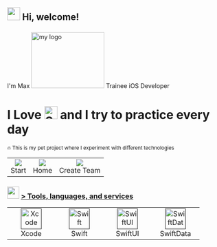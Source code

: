<h1 align="left" id=""><h2> <img src="https://emojis.slackmojis.com/emojis/images/1588315024/8823/hyperkitty.gif?1588315024" width="30" /> Hi, welcome! </h1>
<h3 align="left"></h2>I'm Max <img src="https://media.giphy.com/media/aXLZvmVw8goBe4cNM6/giphy.gif" alt="my logo" height="130" width="170"> Trainee iOS Developer</h3>


<h1 align="left" >I Love <picture>
  <source media="(prefers-color-scheme: dark)" srcset="https://www.swift.org/assets/images/swift~dark.svg">
  <img src="https://www.swift.org/assets/images/swift.svg" alt="Swift logo" height="30">
</picture> and I try to practice every day </h1>

<sub>🔥 This is my pet project where I experiment with different technologies</sub>

<table>
  <tr>
    <td align="center">
      <a href="#macropower-tech">
        <img src="https://media.giphy.com/media/v1.Y2lkPTc5MGI3NjExemE2cmVqcDZpODlmY2V6ejl3dGRvMjN3cW83NXE5c29sb3RsenE5aSZlcD12MV9pbnRlcm5hbF9naWZfYnlfaWQmY3Q9Zw/F7VBNBWu1hagMo3CUx/giphy.gif">
      </a>
      <br>Start
    </td>
        <td align="center"">
      <a href="#macropower-tech">
        <img src="https://media.giphy.com/media/v1.Y2lkPTc5MGI3NjExazhrMWpldW9id3oxdmdiYzY2YTUwMzZ2dWh3YXZheG5oNG93a3NyaiZlcD12MV9pbnRlcm5hbF9naWZfYnlfaWQmY3Q9Zw/gJSun1C3cnQDYZnl6i/giphy.gif">
      </a>
      <br>Home
    </td>
    <td align="center">
      <a href="#macropower-tech">
        <img src="https://media.giphy.com/media/v1.Y2lkPTc5MGI3NjExdDVpYms0OGVrM2o5eGthM2hudTdzeGg4MWNreWZndjg1aTZkYmViayZlcD12MV9pbnRlcm5hbF9naWZfYnlfaWQmY3Q9Zw/yMy3Pya0BdyE1oPP2y/giphy.gif">
      </a>
      <br>Create Team
    </td>
  </tr>
</table>



<h3> <img src="https://emojis.slackmojis.com/emojis/images/1621024394/39092/cat-roll.gif?1621024394" width="28" /> <a href=""> > Tools, languages, and services </a></h3>

<table>
  <tr>
    <td align="center" width="96">
      <a href="">
        <img src="https://developer.apple.com/assets/elements/icons/xcode-12/xcode-12-96x96_2x.png" width="48" height="48" alt="Xcode" />
      </a>
      <br>Xcode
    </td>
    <td align="center" width="96">
      <a href="">
        <img src="https://developer.apple.com/assets/elements/icons/swift/swift-96x96.png" width="48" height="48" alt="Swift" />
      </a>
      <br>Swift
    </td>
    <td align="center" width="96">
      <a href="">
        <img src="https://developer.apple.com/assets/elements/icons/swiftui/swiftui-96x96_2x.png" width="48" height="48" alt="SwiftUI" />
      </a>
      <br>SwiftUI
    </td>
    <td align="center" width="96">
      <a href="">
        <img src="https://developer.apple.com/assets/elements/icons/swiftdata/swiftdata-96x96_2x.png" width="48" height="48" alt="SwiftData" />
      </a>
      <br>SwiftData
    </td>
  </tr>
</table>
